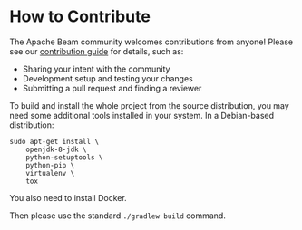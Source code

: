 <!--
    Licensed to the Apache Software Foundation (ASF) under one
    or more contributor license agreements.  See the NOTICE file
    distributed with this work for additional information
    regarding copyright ownership.  The ASF licenses this file
    to you under the Apache License, Version 2.0 (the
    "License"); you may not use this file except in compliance
    with the License.  You may obtain a copy of the License at

      http://www.apache.org/licenses/LICENSE-2.0

    Unless required by applicable law or agreed to in writing,
    software distributed under the License is distributed on an
    "AS IS" BASIS, WITHOUT WARRANTIES OR CONDITIONS OF ANY
    KIND, either express or implied.  See the License for the
    specific language governing permissions and limitations
    under the License.
-->

# How to Contribute

The Apache Beam community welcomes contributions from anyone!
Please see our [contribution guide](https://beam.apache.org/contribute/contribution-guide/)
for details, such as:

* Sharing your intent with the community
* Development setup and testing your changes
* Submitting a pull request and finding a reviewer

To build and install the whole project from the source distribution, you may need some additional tools installed in your system.
In a Debian-based distribution:

```
sudo apt-get install \
    openjdk-8-jdk \
    python-setuptools \
    python-pip \
    virtualenv \
    tox
```

You also need to install Docker.

Then please use the standard `./gradlew build` command.

